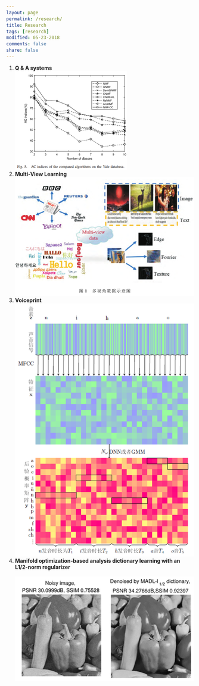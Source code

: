 ```yaml
---
layout: page
permalink: /research/
title: Research
tags: [research]
modified: 05-23-2018
comments: false
share: false
---
```

<ol>

  <li><b> Q & A systems<br>
  <img src="../images/tsmc.png">
  <li><b> Multi-View Learning<br>
  <img src="../images/multiview.png">
  <li><b> Voiceprint<br>
  <img src="../images/voiceprint.png">
  <li><b> Manifold optimization-based analysis dictionary learning with an L1/2-norm regularizer<br><br>
  <img src="../images/nn.png">
    




